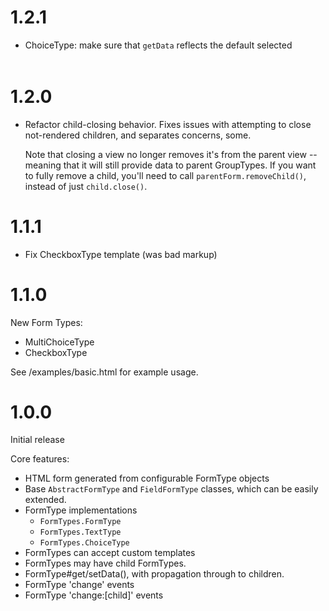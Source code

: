 # 1.2.1

- ChoiceType: make sure that `getData` reflects the default selected <option>

# 1.2.0

- Refactor child-closing behavior.
  Fixes issues with attempting to close
  not-rendered children, and separates concerns, some.
  
  Note that closing a view no longer removes it's from
  the parent view -- meaning that it will still provide
  data to parent GroupTypes.
  If you want to fully remove a child, you'll need to
  call `parentForm.removeChild()`, instead of just `child.close()`.

# 1.1.1

- Fix CheckboxType template (was bad markup)

# 1.1.0

New Form Types:

- MultiChoiceType
- CheckboxType

See /examples/basic.html for example usage.

# 1.0.0

Initial release

Core features:

- HTML form generated from
  configurable FormType objects
- Base `AbstractFormType` and `FieldFormType` classes, which can be easily extended.
- FormType implementations
    - `FormTypes.FormType`
    - `FormTypes.TextType`
    - `FormTypes.ChoiceType`
- FormTypes can accept custom templates
- FormTypes may have child FormTypes.
- FormType#get/setData(), with propagation through to children.
- FormType 'change' events
- FormType 'change:[child]' events